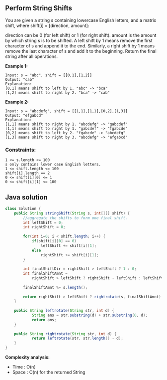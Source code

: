## Perform String Shifts
You are given a string s containing lowercase English letters, and a matrix shift, where shift[i] = [direction, amount]:

direction can be 0 (for left shift) or 1 (for right shift). 
amount is the amount by which string s is to be shifted.
A left shift by 1 means remove the first character of s and append it to the end.
Similarly, a right shift by 1 means remove the last character of s and add it to the beginning.
Return the final string after all operations.

 

**Example 1:**
```
Input: s = "abc", shift = [[0,1],[1,2]]
Output: "cab"
Explanation: 
[0,1] means shift to left by 1. "abc" -> "bca"
[1,2] means shift to right by 2. "bca" -> "cab"
```

**Example 2:**
```
Input: s = "abcdefg", shift = [[1,1],[1,1],[0,2],[1,3]]
Output: "efgabcd"
Explanation:  
[1,1] means shift to right by 1. "abcdefg" -> "gabcdef"
[1,1] means shift to right by 1. "gabcdef" -> "fgabcde"
[0,2] means shift to left by 2. "fgabcde" -> "abcdefg"
[1,3] means shift to right by 3. "abcdefg" -> "efgabcd"
```

### Constraints:
```
1 <= s.length <= 100
s only contains lower case English letters.
1 <= shift.length <= 100
shift[i].length == 2
0 <= shift[i][0] <= 1
0 <= shift[i][1] <= 100
```

## Java solution
```java
class Solution {
    public String stringShift(String s, int[][] shift) {
        //aggregate the shifts to form one final shift.
        int leftShift = 0;
        int rightShift = 0;
        
        for(int i=0; i < shift.length; i++) {
            if(shift[i][0] == 0)
                leftShift += shift[i][1];
            else
                rightShift += shift[i][1];
        }
        
        int finalShiftDir = rightShift > leftShift ? 1 : 0;
        int finalShiftAmnt = 
            rightShift > leftShift ? rightShift - leftShift : leftShift - rightShift;
        
        finalShiftAmnt %= s.length();
        
        return rightShift > leftShift ? rightrotate(s, finalShiftAmnt) : leftrotate(s, finalShiftAmnt);
    }
    
    public String leftrotate(String str, int d) { 
            String ans = str.substring(d) + str.substring(0, d); 
            return ans; 
    } 
  
    public String rightrotate(String str, int d) { 
            return leftrotate(str, str.length() - d); 
    } 
}
```

**Complexity analysis:**
* Time : O(n)
* Space : O(n) for the returned String